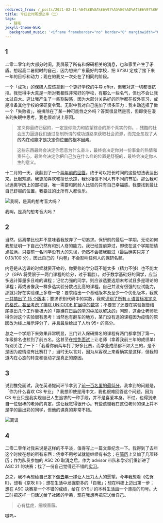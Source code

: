```yaml
---
redirect_from: /_posts/2021-02-11-%E4%BB%8A%E6%97%A5%E6%AD%A4%E6%97%B6%E6%89%80%E6%83%B3%E4%B9%8B%E4%BA%8B-%E4%BA%8C/
title: 今日此时所想之事（二）
tags:
  - 随笔
jekyll-theme-WuK:
  background_music: '<iframe frameborder="no" border="0" marginwidth="0" marginheight="0" width=100% height=86 src="https://i.y.qq.com/n2/m/outchain/player/index.html?songid=107601135&songtype=0"></iframe>'
---
```


## 1

二零二零年的大部分时间，我屏蔽了所有和保研相关的消息，也和家里产生了矛盾。想起高二暑假时的自己，因为想来广东最好的学校，把 SYSU 定成了接下来一年的目标和动力；现在的我又一次处在了相同的阶段。

一个「成功」的保研人应该拿到一个更好学校的牛导 offer，但我对这一切都很抗拒。我觉得中大真是一所对我相性非常好的学校，有那么一些名气，但也不会让我太过自大。这让我产生了一些割裂感，因为大部分关系好的同学都在校外实习，或是准备其他学校的保研夏令营。无形中我对自己施加了很多压力：我主动选择了做一个「失败者」，被排除在了某一种可能性之外吗？答案很显然是否，但即使在漫长的失眠中思考，我也很难说上原因。

> 定义你最终归宿的，一定是你能力和欲望综合的那个真实的你。…残酷的社会压力逼迫我们通过复制所谓的成功道路来获取社会资源，而完全忽视了**人的内在动能才是决定你位置的根本因素**。
>
> 这些东西最终会决定你愿意为什么奋斗，最终会决定你对一份事业的热情和责任心，最终会决定你把自己放在什么样的位置是舒服的，最终会决定你人生的意义。

十二月的一天，我翻到了一个[两年前的回答](https://www.zhihu.com/question/23819007/answer/107332874)，终于可以把长时间的这些想法表达出来。比起短跑，我更加喜欢和擅长长跑，我也相信不同人有不同的节拍。那么我可以远离学历上的鄙视链，唯一需要和同龄人比较的只有自己幸福感。我要找到最让自己舒服的位置，我要过的比所有人都快乐。

![我啊，是真的想考音大吗？](https://Mizuno-Ai.wu-kan.cn/assets/image/2020/12/26/pBT4SyzEKCicJ2O.gif)

我啊，是真的想考音大吗？

## 2

当然，远离攀比也并不意味着我放弃了一切追求。保研前的最后一学期，无论如何我想证明一下自己仍然有和别人卷的能力。我已经提前算过，即使在这个学期把绩点拉满，只要前一名同学没有大的失误，仍然不会被我超过（最后确实只差了 0.13/100 分），因此自己的「内卷」不会影响任何人的保研名额。

内卷是从选课的时候就要开始的，你要修的学分既不能太多（精力不够）也不能太少（GPA 将受限于一两门课程的给分，过于看脸）。对于数学基础好的同学，应当多选计算量多且难的课程；记忆力强的同学，则应该选要选期末考试且多是理论的课程；再或者像我一样多选实验分数占比高的课程。自己并没有很强的应试能力，那就只好在实验课上多卷一卷：要求给出一个基础版本及至少一个优化版本，我就[一共搞出了 15 个版本](https://wu-kan.cn/_posts/2020-06-16-%E4%BD%BF%E7%94%A8-CUDA-%E4%BC%98%E5%8C%96%E4%BA%8C%E7%BB%B4%E4%BF%A1%E6%81%AF%E7%86%B5%E6%B1%82%E8%A7%A3/#%E8%AF%B7%E7%BB%99%E5%87%BA%E4%B8%80%E4%B8%AA%E5%9F%BA%E7%A1%80%E7%89%88%E6%9C%ACbaseline%E5%8F%8A%E8%87%B3%E5%B0%91%E4%B8%80%E4%B8%AA%E4%BC%98%E5%8C%96%E7%89%88%E6%9C%AC%E5%B9%B6%E5%88%86%E6%9E%90%E8%AF%B4%E6%98%8E%E6%AF%8F%E7%A7%8D%E4%BC%98%E5%8C%96%E5%AF%B9%E6%80%A7%E8%83%BD%E7%9A%84%E5%BD%B1%E5%93%8D)；要求识别代码中的实数，我就[识别了所有 c 语言标准定义的格式，甚至考虑了排除 UNICODE 扩展中的数字](https://wu-kan.cn/_posts/2020-05-14-%E4%BD%BF%E7%94%A8%E8%AF%8D%E6%B3%95%E5%88%86%E6%9E%90%E5%99%A8-Flex-%E6%8F%90%E5%8F%96%E7%A8%8B%E5%BA%8F%E4%B8%AD%E7%9A%84%E6%95%B4%E6%95%B0%E5%92%8C%E6%B5%AE%E7%82%B9%E6%95%B0/#%E5%AE%9E%E9%AA%8C%E5%8E%9F%E7%90%86)；不要忘了还要在实验报告结尾提出几个工作量极大的「[期待在日后的学习中加以解决的](https://wu-kan.cn/_posts/2020-05-14-%E4%BD%BF%E7%94%A8%E8%AF%8D%E6%B3%95%E5%88%86%E6%9E%90%E5%99%A8-Flex-%E6%8F%90%E5%8F%96%E7%A8%8B%E5%BA%8F%E4%B8%AD%E7%9A%84%E6%95%B4%E6%95%B0%E5%92%8C%E6%B5%AE%E7%82%B9%E6%95%B0/#%E5%AE%9E%E9%AA%8C%E5%BF%83%E5%BE%97)」问题，这会让老师觉得你对这个实验很有思考！当然也有翻车的地方，某门没有选的课程因为疫情的原因改为线上展示评分了，并且最后给出了人均 95+ 的高分。

总之一个学期下来效果非常明显，三门计入保研排名的课程有两门都拿到了第一，年级排名也拉到了前五名。这甚至在[推免面试](https://wu-kan.cn/_posts/2020-10-04-%E6%8E%A8%E5%85%8D%E7%AD%94%E8%BE%A9/)上让老师（拿着我前三年的成绩单）特别关注了一下：「我看你前两年打了好多比赛，而学业成绩都不如大三的，是不是因为疫情没有比赛打？」当时无以言对，因为从客观上来看确实是这样，但我知道内在心态的转变和驱动才是真正的原因。

## 3

说到推免面试，我在英语提问环节拿到了[前一百名里的最低分](http://sdcs.sysu.edu.cn/content/5521)。我拿到的问题是，「你为什么喜欢 CS 专业」？我想即使是用中文，我也很难回答这个问题，因为 CS 专业只是我实现自己人生追求的一种手段，并不是喜爱本身。不过，也得到来自一位很棒的老师的肯定，这让我觉得很开心。有些遗憾我在这位老师的课上并不是学的最出彩的同学，但他的课真的非常不错。

![离谱](https://Mizuno-Ai.wu-kan.cn/assets/image/2020/12/26/hw2tKTNW3bPSpnf.png)

## 4

二零二零年对我来说是这样的不平淡，值得写上一篇文章纪念一下。我得到了去年这个时候在想的所有东西：侥幸不用考试就能继续有书念；在[简历](https://resume.wu-kan.cn/index.pdf)上又加了几项经历；作为队员参加的 ASC 20 取消之后，作为 advisor 带队和学弟们重新进了 ASC 21 的决赛；找了一份自己觉得还不错的[实习](https://wu-kan.cn/_posts/2021-02-02-%E5%B9%B4%E8%BD%BB%E4%BA%BA%E7%9A%84%E7%AC%AC%E4%B8%80%E6%AC%A1%E5%AE%9E%E4%B9%A0%E9%9D%A2%E8%AF%95/)。

总之，我不再想给自己定下[像去年一样](https://wu-kan.cn/_posts/2020-01-24-%E4%BB%8A%E6%97%A5%E6%AD%A4%E6%97%B6%E6%89%80%E6%83%B3%E4%B9%8B%E4%BA%8B/)让人压力太大的愿望。今年我想看《佐贺 Ⅱ》，想看《京吹 Ⅲ》；想在生活中发掘更多的「自我」；想在科研上迈出第一步；想在 ASC 决赛拿一个不错的成绩，给在 SYSU 的本科生活画一个漂亮的句号。大二时把这样一句话送给了社团的学弟，现在我想再把它送给自己。

> 心有猛虎，细嗅蔷薇。

嗷呜\~
